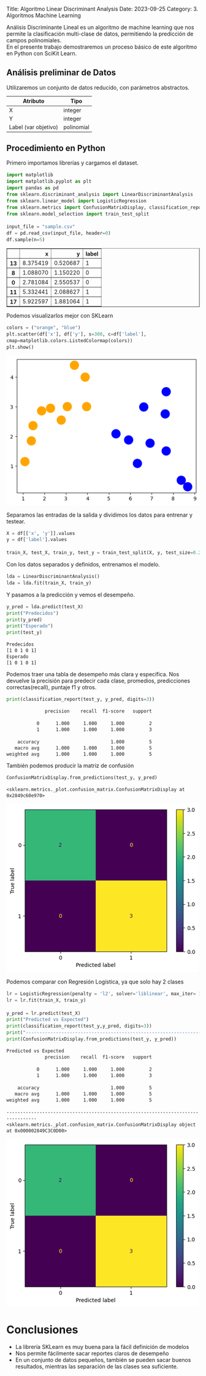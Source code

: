Title: Algoritmo Linear Discriminant Analysis
Date: 2023-09-25
Category: 3. Algoritmos Machine Learning

Análisis Discriminante Lineal es un algoritmo de machine learning que nos permite la clasificación multi-clase de datos, permitiendo la predicción de campos polinomiales.  
En el presente trabajo demostraremos un proceso básico de este algoritmo en Python con SciKit Learn.  

## Análisis preliminar de Datos  
Utilizaremos un conjunto de datos reducido, con parámetros abstractos.  

|**Atributo**|**Tipo**|
|---|---|
|X|integer|
|Y|integer|
|Label (var objetivo)|polinomial|

## Procedimiento en Python  
Primero importamos librerías y cargamos el dataset.  


```python
import matplotlib
import matplotlib.pyplot as plt
import pandas as pd
from sklearn.discriminant_analysis import LinearDiscriminantAnalysis
from sklearn.linear_model import LogisticRegression
from sklearn.metrics import ConfusionMatrixDisplay, classification_report
from sklearn.model_selection import train_test_split

input_file = "sample.csv"
df = pd.read_csv(input_file, header=0)
df.sample(n=5)
```




<div>
<style scoped>
    .dataframe tbody tr th:only-of-type {
        vertical-align: middle;
    }

    .dataframe tbody tr th {
        vertical-align: top;
    }

    .dataframe thead th {
        text-align: right;
    }
</style>
<table border="1" class="dataframe">
  <thead>
    <tr style="text-align: right;">
      <th></th>
      <th>x</th>
      <th>y</th>
      <th>label</th>
    </tr>
  </thead>
  <tbody>
    <tr>
      <th>13</th>
      <td>8.375419</td>
      <td>0.520687</td>
      <td>1</td>
    </tr>
    <tr>
      <th>8</th>
      <td>1.088070</td>
      <td>1.150220</td>
      <td>0</td>
    </tr>
    <tr>
      <th>0</th>
      <td>2.781084</td>
      <td>2.550537</td>
      <td>0</td>
    </tr>
    <tr>
      <th>11</th>
      <td>5.332441</td>
      <td>2.088627</td>
      <td>1</td>
    </tr>
    <tr>
      <th>17</th>
      <td>5.922597</td>
      <td>1.881064</td>
      <td>1</td>
    </tr>
  </tbody>
</table>
</div>



Podemos visualizarlos mejor con SKLearn


```python
colors = ("orange", "blue")
plt.scatter(df['x'], df['y'], s=300, c=df['label'],
cmap=matplotlib.colors.ListedColormap(colors))
plt.show()
```


    
![Pelican](../../images/ut3_ta7_files/ta7_5_0.png)
    


Separamos las entradas de la salida y dividimos los datos para entrenar y testear.  


```python
X = df[['x', 'y']].values
y = df['label'].values

train_X, test_X, train_y, test_y = train_test_split(X, y, test_size=0.25, random_state=0, shuffle=True)
```

Con los datos separados y definidos, entrenamos el modelo.


```python
lda = LinearDiscriminantAnalysis()
lda = lda.fit(train_X, train_y)
```

Y pasamos a la predicción y vemos el desempeño.  


```python
y_pred = lda.predict(test_X)
print("Predecidos")
print(y_pred)
print("Esperado")
print(test_y)
```

    Predecidos
    [1 0 1 0 1]
    Esperado
    [1 0 1 0 1]
    

Podemos traer una tabla de desempeño más clara y específica. Nos devuelve la precisión para predecir cada clase, promedios, predicciones correctas(recall), puntaje f1 y otros.


```python
print(classification_report(test_y, y_pred, digits=3))
```

                  precision    recall  f1-score   support
    
               0      1.000     1.000     1.000         2
               1      1.000     1.000     1.000         3
    
        accuracy                          1.000         5
       macro avg      1.000     1.000     1.000         5
    weighted avg      1.000     1.000     1.000         5
    
    

También podemos producir la matriz de confusión


```python
ConfusionMatrixDisplay.from_predictions(test_y, y_pred)
```




    <sklearn.metrics._plot.confusion_matrix.ConfusionMatrixDisplay at 0x2849c60e970>




    
![Pelican](../../images/ut3_ta7_files/ta7_15_1.png)
    


Podemos comparar con Regresión Logística, ya que solo hay 2 clases


```python
lr = LogisticRegression(penalty = 'l2', solver='liblinear', max_iter= 1000)
lr = lr.fit(train_X, train_y)

y_pred = lr.predict(test_X)
print("Predicted vs Expected")
print(classification_report(test_y,y_pred, digits=3))
print("---------------------------------------------------------------------------------")
print(ConfusionMatrixDisplay.from_predictions(test_y, y_pred))
```

    Predicted vs Expected
                  precision    recall  f1-score   support
    
               0      1.000     1.000     1.000         2
               1      1.000     1.000     1.000         3
    
        accuracy                          1.000         5
       macro avg      1.000     1.000     1.000         5
    weighted avg      1.000     1.000     1.000         5
    
    ---------------------------------------------------------------------------------
    <sklearn.metrics._plot.confusion_matrix.ConfusionMatrixDisplay object at 0x000002849C3C0D00>
    


    
![Pelican](../../images/ut3_ta7_files/ta7_17_1.png)
    


# Conclusiones    
- La librería SKLearn es muy buena para la fácil definición de modelos  
- Nos permite fácilmente sacar reportes claros de desempeño  
- En un conjunto de datos pequeños, también se pueden sacar buenos resultados, mientras las separación de las clases sea suficiente.
